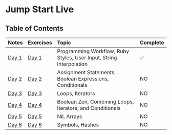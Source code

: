 # Jump Start Live

## Table of Contents
| Notes         | Exercises |  Topic           | Complete
|:--------------------| :-------------| :---------------------| :--------------------
| [Day 1](notes/day-01.md) | [Day 1](exercises/day-01.md)| Programming Workflow, Ruby Styles, User Input, String Interpolation | :white_check_mark:
| [Day 2](notes/day-02.md)	| [Day 2](exercises/day-02.md) | Assignment Statements, Boolean Expressions, Conditionals | NO
| [Day 3](notes/day-03.md) | [Day 3](exercises/day-03.md) | Loops, Iterators | NO
| [Day 4](notes/day-04.md)	| [Day 4](exercises/day-04.md) | Boolean Zen, Combining Loops, Iterators, and Conditionals | NO
| [Day 5](notes/day-05.md)	| [Day 5](exercises/day-05.md) | Nil, Arrays | NO
| [Day 6](notes/day-06.md)	| [Day 6](exercises/day-06.md) | Symbols, Hashes | NO
